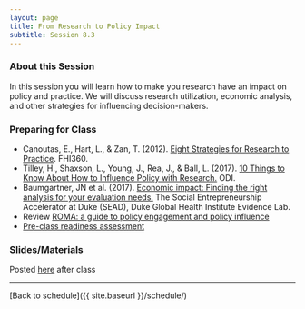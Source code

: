 ```yaml
---
layout: page
title: From Research to Policy Impact
subtitle: Session 8.3
---
```


### About this Session

In this session you will learn how to make you research have an impact on policy and practice. We will discuss research utilization, economic analysis, and other strategies for influencing decision-makers.

### Preparing for Class

* Canoutas, E., Hart, L., & Zan, T. (2012). [Eight Strategies for Research to Practice](https://www.fhi360.org/sites/default/files/media/documents/eight-strategies-for-research-to-practice.pdf). FHI360.
* Tilley, H., Shaxson, L., Young, J., Rea, J., & Ball, L. (2017). [10 Things to Know About How to Influence Policy with Research.](https://www.odi.org/publications/10671-10-things-know-about-how-influence-policy-research) ODI.
* Baumgartner, JN et al. (2017). [Economic impact: Finding the right analysis for your evaluation needs.](https://globalhealth.duke.edu/sites/default/files/files/el_econtool.pdf) The Social Entrepreneurship Accelerator at Duke (SEAD), Duke Global Health Institute Evidence Lab.
* Review [ROMA: a guide to policy engagement and policy influence](http://www.roma.odi.org/)
* [Pre-class readiness assessment](https://docs.google.com/spreadsheets/d/1FkE2xrVPej8o07Kgd9mNEK0vovv8EzJfVoAjUOO_gy0/edit?usp=sharing)

### Slides/Materials

Posted [here](https://drive.google.com/drive/folders/0Bxn_jkXZ1lxuVklQakF4MjZGSDQ?usp=sharing) after class


* * *

[Back to schedule]({{ site.baseurl }}/schedule/)